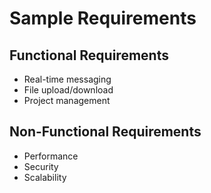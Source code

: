 # Sample Requirements

## Functional Requirements
- Real-time messaging
- File upload/download
- Project management

## Non-Functional Requirements
- Performance
- Security
- Scalability